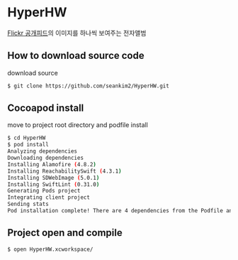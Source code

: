 # HyperHW
[Flickr 공개피드](https://www.flickr.com/services/feeds/docs/photos_public/)의 이미지를 하나씩 보여주는 전자앨범

## How to download source code
download source
```bash
$ git clone https://github.com/seankim2/HyperHW.git
```

## Cocoapod install
move to project root directory and podfile install
```bash
$ cd HyperHW
$ pod install
Analyzing dependencies
Downloading dependencies
Installing Alamofire (4.8.2)
Installing ReachabilitySwift (4.3.1)
Installing SDWebImage (5.0.1)
Installing SwiftLint (0.31.0)
Generating Pods project
Integrating client project
Sending stats
Pod installation complete! There are 4 dependencies from the Podfile and 4 total pods installed.
```

## Project open and compile
```bash
$ open HyperHW.xcworkspace/
```
